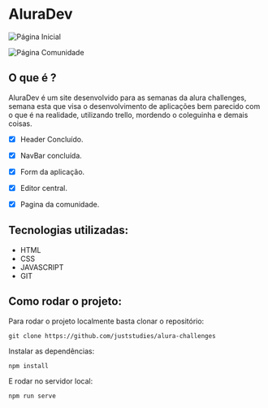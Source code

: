 # AluraDev

![Página Inicial](https://i.imgur.com/Hw9RxQF.png)

![Página Comunidade](https://i.imgur.com/3PgnMKu.png)

## O que é ?

AluraDev é um site desenvolvido para as semanas da alura challenges, semana esta que visa o desenvolvimento de aplicações bem parecido com o que é na realidade, utilizando trello, mordendo o coleguinha e demais coisas.

 - [x] Header Concluído.
 - [x] NavBar concluída.
 - [x] Form da aplicação.
 - [x] Editor central.
 - [x] Pagina da comunidade.


## Tecnologias utilizadas:

 - HTML
 - CSS
 - JAVASCRIPT
 - GIT

## Como rodar o projeto:

Para rodar o projeto localmente basta clonar o repositório:

`git clone https://github.com/juststudies/alura-challenges`

Instalar as dependências:

`npm install`

E rodar no servidor local:

`npm run serve`
